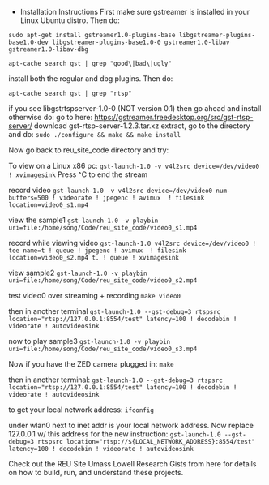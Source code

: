 
* Installation Instructions
First make sure gstreamer is installed in your Linux Ubuntu distro. Then do:

`sudo apt-get install gstreamer1.0-plugins-base libgstreamer-plugins-base1.0-dev libgstreamer-plugins-base1.0-0 gstreamer1.0-libav gstreamer1.0-libav-dbg`
 
`apt-cache search gst | grep "good\|bad\|ugly"`

install both the regular and dbg plugins. Then do:

`apt-cache search gst | grep "rtsp"`

if you see libgstrtspserver-1.0-0 (NOT version 0.1) then go ahead and install
otherwise do:
go to here: https://gstreamer.freedesktop.org/src/gst-rtsp-server/
download gst-rtsp-server-1.2.3.tar.xz
extract, go to the directory and do:
`sudo ./configure && make && make install`

Now go back to reu_site_code directory and try:  
  
To view on a Linux x86 pc:
`gst-launch-1.0 -v v4l2src device=/dev/video0 ! xvimagesink`
Press ^C to end the stream  
  
record video
`gst-launch-1.0 -v v4l2src device=/dev/video0 num-buffers=500 ! videorate ! jpegenc ! avimux  ! filesink location=video0_s1.mp4`  
  
view the sample1
`gst-launch-1.0 -v playbin uri=file:/home/song/Code/reu_site_code/video0_s1.mp4`  
  
record while viewing video
`gst-launch-1.0 v4l2src device=/dev/video0 ! tee name=t ! queue ! jpegenc ! avimux  ! filesink location=video0_s2.mp4 t. ! queue ! xvimagesink`  
  
view sample2
`gst-launch-1.0 -v playbin uri=file:/home/song/Code/reu_site_code/video0_s2.mp4`  
  
test video0 over streaming + recording
`make video0`  
  
then in another terminal
`gst-launch-1.0 --gst-debug=3 rtspsrc location="rtsp://127.0.0.1:8554/test" latency=100 ! decodebin ! videorate ! autovideosink`  
  
now to play sample3
`gst-launch-1.0 -v playbin uri=file:/home/song/Code/reu_site_code/video0_s3.mp4`  
  
Now if you have the ZED camera plugged in:
`make`  
  
then in another terminal:
`gst-launch-1.0 --gst-debug=3 rtspsrc location="rtsp://127.0.0.1:8554/test" latency=100 ! decodebin ! videorate ! autovideosink`  
  
to get your local network address:
`ifconfig`

under wlan0 next to inet addr is your local network address.
Now replace 127.0.0.1 w/ this address for the new instruction:
`gst-launch-1.0 --gst-debug=3 rtspsrc location="rtsp://${LOCAL_NETWORK_ADDRESS}:8554/test" latency=100 ! decodebin ! videorate ! autovideosink`  
  
  
  
Check out the REU Site Umass Lowell Research Gists from here for details on how to build, run, and understand these projects.

